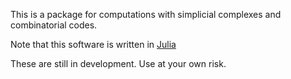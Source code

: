 
This is a package for computations with simplicial complexes and combinatorial codes.


Note that this software is written in [Julia](http://julialang.org)

These are still in development. Use at your own risk. 
